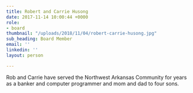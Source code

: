```yaml
---
title: Robert and Carrie Husong
date: 2017-11-14 10:00:44 +0000
role:
- board
thumbnail: "/uploads/2018/11/04/robert-carrie-husong.jpg"
sub_heading: Board Member
email: ''
linkedin: ''
layout: person

---
```

Rob and Carrie have served the Northwest Arkansas Community for years as a banker and computer programmer and mom and dad to four sons.